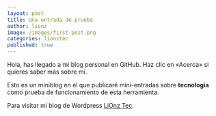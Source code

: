 ```yaml
---
layout: post
title: Una entrada de prueba
author: lionz
image: /images/first-post.png
categories: lionztec
published: true
---
```


Hola, has llegado a mi blog personal en GitHub. Haz clic en «Acerca» si quieres saber más sobre mí.

Esto es un miniblog en el que publicaré mini-entradas sobre **tecnología** como prueba de funcionamiento de esta herramienta.

Para visitar mi blog de Wordpress [LiOnz Tec](http://lionztec.wordpress.com).
